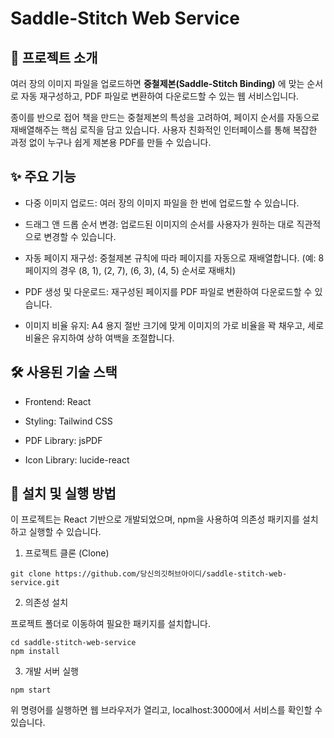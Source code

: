 # Saddle-Stitch Web Service
## 📖 프로젝트 소개
여러 장의 이미지 파일을 업로드하면 **중철제본(Saddle-Stitch Binding)** 에 맞는 순서로 자동 재구성하고, PDF 파일로 변환하여 다운로드할 수 있는 웹 서비스입니다.

종이를 반으로 접어 책을 만드는 중철제본의 특성을 고려하여, 페이지 순서를 자동으로 재배열해주는 핵심 로직을 담고 있습니다. 사용자 친화적인 인터페이스를 통해 복잡한 과정 없이 누구나 쉽게 제본용 PDF를 만들 수 있습니다.

## ✨ 주요 기능
- 다중 이미지 업로드: 여러 장의 이미지 파일을 한 번에 업로드할 수 있습니다.

- 드래그 앤 드롭 순서 변경: 업로드된 이미지의 순서를 사용자가 원하는 대로 직관적으로 변경할 수 있습니다.

- 자동 페이지 재구성: 중철제본 규칙에 따라 페이지를 자동으로 재배열합니다. (예: 8페이지의 경우 (8, 1), (2, 7), (6, 3), (4, 5) 순서로 재배치)

- PDF 생성 및 다운로드: 재구성된 페이지를 PDF 파일로 변환하여 다운로드할 수 있습니다.

- 이미지 비율 유지: A4 용지 절반 크기에 맞게 이미지의 가로 비율을 꽉 채우고, 세로 비율은 유지하여 상하 여백을 조절합니다.

## 🛠️ 사용된 기술 스택
- Frontend: React

- Styling: Tailwind CSS

- PDF Library: jsPDF

- Icon Library: lucide-react

## 🚀 설치 및 실행 방법
이 프로젝트는 React 기반으로 개발되었으며, npm을 사용하여 의존성 패키지를 설치하고 실행할 수 있습니다.

1. 프로젝트 클론 (Clone)

```
git clone https://github.com/당신의깃허브아이디/saddle-stitch-web-service.git
``` 

2. 의존성 설치

프로젝트 폴더로 이동하여 필요한 패키지를 설치합니다.
```
cd saddle-stitch-web-service
npm install
```

3. 개발 서버 실행
```
npm start
```

위 명령어를 실행하면 웹 브라우저가 열리고, localhost:3000에서 서비스를 확인할 수 있습니다.
